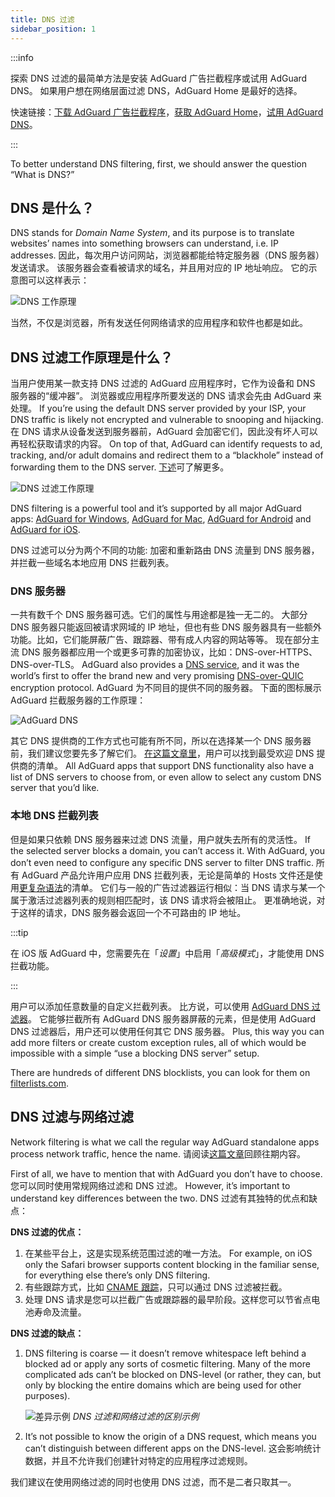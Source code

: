 ```yaml
---
title: DNS 过滤
sidebar_position: 1
---
```


:::info

探索 DNS 过滤的最简单方法是安装 AdGuard 广告拦截程序或试用 AdGuard DNS。 如果用户想在网络层面过滤 DNS，AdGuard Home 是最好的选择。

快速链接：[下载 AdGuard 广告拦截程序](https://agrd.io/download-kb-adblock)，[获取 AdGuard Home](https://github.com/AdguardTeam/AdGuardHome#getting-started)，[试用 AdGuard DNS](https://agrd.io/download-dns)。

:::

To better understand DNS filtering, first, we should answer the question “What is DNS?”

## DNS 是什么？

DNS stands for *Domain Name System*, and its purpose is to translate websites’ names into something browsers can understand, i.e. IP addresses. 因此，每次用户访问网站，浏览器都能给特定服务器（DNS 服务器）发送请求。 该服务器会查看被请求的域名，并且用对应的 IP 地址响应。 它的示意图可以这样表示：

![DNS 工作原理](https://cdn.adtidy.org/public/Adguard/kb/DNS_filtering/how_dns_works_en.png)

当然，不仅是浏览器，所有发送任何网络请求的应用程序和软件也都是如此。

## DNS 过滤工作原理是什么？

当用户使用某一款支持 DNS 过滤的 AdGuard 应用程序时，它作为设备和 DNS 服务器的“缓冲器”。 浏览器或应用程序所要发送的 DNS 请求会先由 AdGuard 来处理。 If you’re using the default DNS server provided by your ISP, your DNS traffic is likely not encrypted and vulnerable to snooping and hijacking. 在 DNS 请求从设备发送到服务器前，AdGuard 会加密它们，因此没有坏人可以再轻松获取请求的内容。 On top of that, AdGuard can identify requests to ad, tracking, and/or adult domains and redirect them to a “blackhole” instead of forwarding them to the DNS server. [下述](#local-dns-blocklists)可了解更多。

![DNS 过滤工作原理](https://cdn.adtidy.org/public/Adguard/kb/DNS_filtering/how_dns_filtering_works_en.png)

DNS filtering is a powerful tool and it’s supported by all major AdGuard apps: [AdGuard for Windows](https://adguard.com/adguard-windows/overview.html), [AdGuard for Mac](https://adguard.com/adguard-mac/overview.html), [AdGuard for Android](https://adguard.com/adguard-android/overview.html) and [AdGuard for iOS](https://adguard.com/adguard-ios/overview.html).

DNS 过滤可以分为两个不同的功能: 加密和重新路由 DNS 流量到 DNS 服务器，并拦截一些域名本地应用 DNS 拦截列表。

### DNS 服务器

一共有数千个 DNS 服务器可选。它们的属性与用途都是独一无二的。 大部分 DNS 服务器只能返回被请求网域的 IP 地址，但也有些 DNS 服务器具有一些额外功能。比如，它们能屏蔽广告、跟踪器、带有成人内容的网站等等。 现在部分主流 DNS 服务器都应用一个或更多可靠的加密协议，比如：DNS-over-HTTPS、DNS-over-TLS。 AdGuard also provides a [DNS service](https://adguard-dns.io/), and it was the world’s first to offer the brand new and very promising [DNS-over-QUIC](https://adguard.com/blog/dns-over-quic.html) encryption protocol. AdGuard 为不同目的提供不同的服务器。 下面的图标展示 AdGuard 拦截服务器的工作原理：

![AdGuard DNS](https://cdn.adtidy.org/public/Adguard/kb/DNS_filtering/adguard_dns_en.jpg)

其它 DNS 提供商的工作方式也可能有所不同，所以在选择某一个 DNS 服务器前，我们建议您要先多了解它们。 [在这篇文章里](dns-providers.md)，用户可以找到最受欢迎 DNS 提供商的清单。 All AdGuard apps that support DNS functionality also have a list of DNS servers to choose from, or even allow to select any custom DNS server that you’d like.

### 本地 DNS 拦截列表

但是如果只依赖 DNS 服务器来过滤 DNS 流量，用户就失去所有的灵活性。 If the selected server blocks a domain, you can’t access it. With AdGuard, you don’t even need to configure any specific DNS server to filter DNS traffic. 所有 AdGuard 产品允许用户应用 DNS 拦截列表，无论是简单的 Hosts 文件还是使用[更复杂语法](dns-filtering-syntax.md)的清单。 它们与一般的广告过滤器运行相似：当 DNS 请求与某一个属于激活过滤器列表的规则相匹配时，该 DNS 请求将会被阻止。 更准确地说，对于这样的请求，DNS 服务器会返回一个不可路由的 IP 地址。

:::tip

在 iOS 版 AdGuard 中，您需要先在「*设置*」中启用「*高级模式*」，才能使用 DNS 拦截功能。

:::

用户可以添加任意数量的自定义拦截列表。 比方说，可以使用 [AdGuard DNS 过滤器](https://github.com/AdguardTeam/AdGuardSDNSFilter)。 它能够拦截所有 AdGuard DNS 服务器屏蔽的元素，但是使用 AdGuard DNS 过滤器后，用户还可以使用任何其它 DNS 服务器。 Plus, this way you can add more filters or create custom exception rules, all of which would be impossible with a simple “use a blocking DNS server” setup.

There are hundreds of different DNS blocklists, you can look for them on [filterlists.com](https://filterlists.com/).

## DNS 过滤与网络过滤

Network filtering is what we call the regular way AdGuard standalone apps process network traffic, hence the name. 请阅读[这篇文章](https://adguard.com/kb/general/ad-filtering/how-ad-blocking-works/)回顾往期内容。

First of all, we have to mention that with AdGuard you don’t have to choose. 您可以同时使用常规网络过滤和 DNS 过滤。 However, it’s important to understand key differences between the two. DNS 过滤有其独特的优点和缺点：

**DNS 过滤的优点：**

1. 在某些平台上，这是实现系统范围过滤的唯一方法。 For example, on iOS only the Safari browser supports content blocking in the familiar sense, for everything else there’s only DNS filtering.
1. 有些跟踪方式，比如 [CNAME 跟踪](https://adguard.com/blog/cname-tracking.html)，只可以通过 DNS 过滤被拦截。
1. 处理 DNS 请求是您可以拦截广告或跟踪器的最早阶段。这样您可以节省点电池寿命及流量。

**DNS 过滤的缺点：**

1. DNS filtering is coarse — it doesn’t remove whitespace left behind a blocked ad or apply any sorts of cosmetic filtering. Many of the more complicated ads can’t be blocked on DNS-level (or rather, they can, but only by blocking the entire domains which are being used for other purposes).

    ![差异示例](https://cdn.adtidy.org/public/Adguard/kb/DNS_filtering/dns_diff.jpg) *DNS 过滤和网络过滤的区别示例*

1. It’s not possible to know the origin of a DNS request, which means you can’t distinguish between different apps on the DNS-level. 这会影响统计数据，并且不允许我们创建针对特定的应用程序过滤规则。

我们建议在使用网络过滤的同时也使用 DNS 过滤，而不是二者只取其一。
